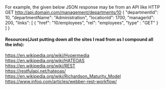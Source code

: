 
For example, the given below JSON response may be from an API like HTTP GET http://api.domain.com/management/departments/10
{
    "departmentId": 10,
    "departmentName": "Administration",
    "locationId": 1700,
    "managerId": 200,
    "links": [
        {
            "href": "10/employees",
            "rel": "employees",
            "type" : "GET"
        }
    ]
}




#### Resources(Just putting down all the sites I read from as I compound all the info):
https://en.wikipedia.org/wiki/Hypermedia <br />
https://en.wikipedia.org/wiki/HATEOAS <br />
https://en.wikipedia.org/wiki/REST <br />
https://restfulapi.net/hateoas/ <br />
https://en.wikipedia.org/wiki/Richardson_Maturity_Model <br />
https://www.infoq.com/articles/webber-rest-workflow/ <br />
